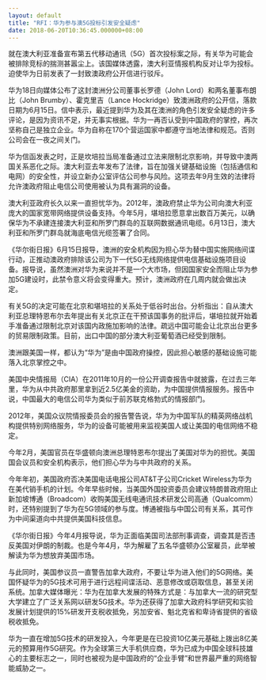```yaml
---
layout: default
title: "RFI：华为参与澳5G投标引发安全疑虑"
date: 2018-06-20T10:36:45.000000+08:00
---
```


就在澳大利亚准备宣布第五代移动通讯（5G）首次投标案之际，有关华为可能会被排除竞标的揣测甚嚣尘上。该国媒体透露，澳大利亚情报机构反对让华为投标。迫使华为日前发表了一封致澳政府公开信进行驳斥。

华为18日向媒体公布了这封澳洲分公司董事长罗德（John Lord）和两名董事布朗比（John Brumby）、霍克里吉（Lance Hockridge）致澳洲政府的公开信，落款日期为6月15日。信中表示，最近提到华为及其在澳洲的角色引发安全疑虑的许多评论，是因为资讯不足，并无事实根据。华为一再否认受到中国政府的掌控，再次坚称自己是独立企业。华为自称在170个营运国家中都遵守当地法律和规范。否则公司会在一夜之间关门。

华为信函发表之时，正是坎培拉当局准备通过立法来限制北京影响，并导致中澳两国关系恶化之际。澳大利亚去年发布了法律，旨在加强关键基础设施（包括通信和电网）的安全性，并设立新办公室评估公司参与风险。这项去年9月生效的法律将允许澳政府阻止电信公司使用被认为具有漏洞的设备。

澳大利亚政府长久以来一直担忧华为。2012年，澳政府禁止华为公司向澳大利亚庞大的国家宽带网络提供设备支持。今年5月，堪培拉愿意拿出数百万美元，以确保华为不承建连接澳大利亚和所罗门群岛的互联网数据通讯电缆。6月13日，澳大利亚和所罗门群岛就海底电信光缆签署了合同。

《华尔街日报》6月15日报导，澳洲的安全机构因为担心华为替中国实施网络间谍行动，正推动澳政府排除该公司为下一代5G无线网络提供电信基础设施项目设备。报导说，虽然澳洲对华为来说并不是一个大市场，但因国家安全而阻止华为参加5G建设时，此禁令意义将会变得重大。预计，澳洲政府在几周内就会做出决定。

有关5G的决定可能在北京和堪培拉的关系处于低谷时出台。分析指出：自从澳大利亚总理特恩布尔去年提出有关北京正在干预该国事务的批评后，堪培拉就开始着手准备通过限制北京对该国内政施加影响的法律。疏远中国可能会让北京出台更多的贸易限制政策。目前，出口中国的部分澳大利亚葡萄酒已经受到限制。

澳洲跟美国一样，都认为“华为”是由中国政府操控，因此担心敏感的基础设施可能落入北京掌控之中。

美国中央情报局（CIA）在2011年10月的一份公开调查报告中就披露，在过去三年里，华为从中共政府那里拿到近2.5亿美金的资助，为中国提供情报服务。报告中说，中国最大的电信公司华为类似于前苏联克格勃式的情报部门。

2012年，美国众议院情报委员会的报告警告说，华为为中国军队的精英网络战机构提供特别网络服务，华为的设备可能被用来监视美国人或让美国的电信网络不稳定。

今年2月，美国官员在华盛顿向澳洲总理特恩布尔提出了美国对华为的担忧。美国国会议员和安全机构表示，他们担心华为与中共政府的关系。

今年年初，美国政府否决美国电话电报公司AT&T子公司Cricket Wireless为华为在美代销手机的计划。今年早些时候，当美国外国投资委员会建议特朗普政府阻止新加坡博通（Broadcom）收购美国无线电通讯技术研发公司高通（Qualcomm）时，还特别提到了华为在5G领域的参与度。博通被指与中国公司有关系，其可作为中间渠道向中共提供美国科技信息。

《华尔街日报》今年4月报导说，华为正面临美国司法部刑事调查，调查其是否违反美国对伊朗的制裁。也是今年4月，华为解雇了五名华盛顿办公室雇员，此举被解读为华为想放弃美国市场。

与此同时，美国参议员一直警告加拿大政府，不要让华为进入他们的5G网络。美国怀疑华为的5G技术可用于进行远程间谍活动、恶意修改或窃取信息，甚至关闭系统。加拿大媒体曝光：华为在加拿大发展的特殊方式是：与加拿大一流的研究型大学建立了广泛关系网以研发5G技术。华为还获得了加拿大政府科学研究和实验发展计划提供的15%研发开支税收抵免，另加安省、魁北克省和卑诗省提供的省级税收抵免。

华为一直在增加5G技术的研发投入，今年更是在已投资10亿美元基础上拨出8亿美元的预算用作5G研究。作为全球第三大手机供应商，华为已成为中国全球科技雄心的主要标志之一，同时也被视为是中国政府的“企业手臂”和世界最严重的网络智能威胁之一。

